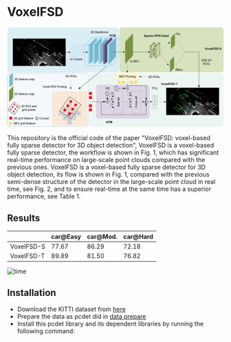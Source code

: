 # VoxelFSD
![“Fig. 1 pipeline of VoxxelFSD“](pic/model.jpg)

This repository is the official code of the paper "VoxelFSD: voxel-based fully sparse detector for 3D object detection", VoxelFSD is a voxel-based fully sparse detector, the workflow is shown in Fig. 1, which has significant real-time performance on large-scale point clouds compared with the previous ones. VoxelFSD is a voxel-based fully sparse detector for 3D object detection, its flow is shown in Fig. 1, compared with the previous semi-dense structure of the detector in the large-scale point cloud in real time, see Fig. 2, and to ensure real-time at the same time has a superior performance, see Table 1.

## Results
||car@Easy|car@Mod.|car@Hard|
|---|---|---|---|
|VoxelFSD-S|77.67|86.29|72.18|
|VoxelFSD-T|89.89|81.50|76.82|

![time](pic/time.jpg)

## Installation
* Download the KITTI dataset from [here](https://www.cvlibs.net/datasets/kitti/eval_object.php?obj_benchmark=3d)
* Prepare the data as pcdet did in [data prepare](https://github.com/open-mmlab/OpenPCDet/blob/master/docs/GETTING_STARTED.md)
* Install this pcdet library and its dependent libraries by running the following command:
